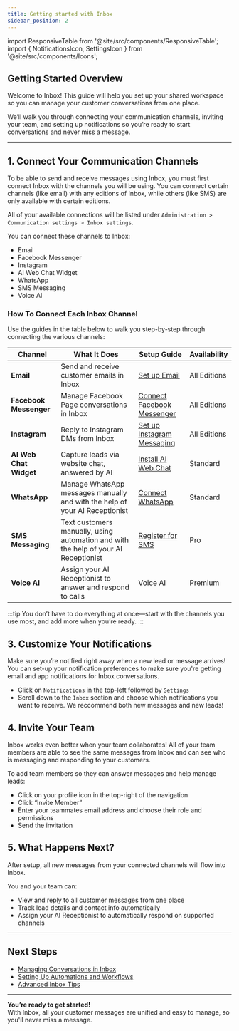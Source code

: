 ```yaml
---
title: Getting started with Inbox
sidebar_position: 2
---
```


import ResponsiveTable from '@site/src/components/ResponsiveTable';
import { NotificationsIcon, SettingsIcon } from '@site/src/components/Icons';

## Getting Started Overview

Welcome to Inbox! This guide will help you set up your shared workspace so you can manage your customer conversations from one place.

We’ll walk you through connecting your communication channels, inviting your team, and setting up notifications <NotificationsIcon /> so you’re ready to start conversations and never miss a message.

---

## 1. Connect Your Communication Channels

To be able to send and receive messages using Inbox, you must first connect Inbox with the channels you will be using. You can connect certain channels (like email) with any editions of Inbox, while others (like SMS) are only available with certain editions. 

All of your available connections will be listed under `Administration > Communication settings > Inbox settings`. 

You can connect these channels to Inbox:
- Email
- Facebook Messenger
- Instagram
- AI Web Chat Widget
- WhatsApp
- SMS Messaging
- Voice AI

### How To Connect Each Inbox Channel

Use the guides in the table below to walk you step-by-step through connecting the various channels:

<ResponsiveTable>

| Channel                 | What It Does                                      | Setup Guide                                            | Availability     |
|-------------------------|---------------------------------------------------|--------------------------------------------------------|------------------|
| **Email**               | Send and receive customer emails in Inbox        | [Set up Email](./inbox_send_receive_emails.md)         | All Editions     |
| **Facebook Messenger**  | Manage Facebook Page conversations in Inbox      | [Connect Facebook Messenger](./inbox_facebook_messenger.md)| All Editions  |
| **Instagram**           | Reply to Instagram DMs from Inbox                | [Set up Instagram Messaging](./inbox_setup_instagram.md) | All Editions  |
| **AI Web Chat Widget**  | Capture leads via website chat, answered by AI   | [Install AI Web Chat](./inbox_ai_web_chat_overview.md) | Standard         |
| **WhatsApp**            | Manage WhatsApp messages manually and with the help of your AI Receptionist            | [Connect WhatsApp](./inbox_whatsapp_overview.md)       | Standard         |
| **SMS Messaging**       | Text customers manually, using automation and with the help of your AI Receptionist            | [Register for SMS](./inbox_send_receive_sms.md)        | Pro              |
| **Voice AI**            | Assign your AI Receptionist to answer and respond to calls    | Voice AI                                               | Premium          |

</ResponsiveTable>

:::tip
You don’t have to do everything at once—start with the channels you use most, and add more when you’re ready.
:::

## 3. Customize Your Notifications 

Make sure you’re notified right away when a new lead or message arrives! You can set-up your notification preferences to make sure you're getting email and app notifications for Inbox conversations.

- Click on <NotificationsIcon /> `Notifications` in the top-left followed by <SettingsIcon /> `Settings`
- Scroll down to the `Inbox` section and choose which notifications you want to receive. We reccommend both new messages and new leads! 
 
## 4. Invite Your Team 

Inbox works even better when your team collaborates! All of your team members are able to see the same messages from Inbox and can see who is messaging and responding to your customers.

To add team members so they can answer messages and help manage leads:

- Click on your profile icon in the top-right of the navigation
- Click “Invite Member” 
- Enter your teammates email address and choose their role and permissions
- Send the invitation

## 5. What Happens Next?

After setup, all new messages from your connected channels will flow into Inbox.

You and your team can:

- View and reply to all customer messages from one place
- Track lead details and contact info automatically
- Assign your AI Receptionist to automatically respond on supported channels 

---

## Next Steps

- [Managing Conversations in Inbox](./inbox_using_conversations.md)
- [Setting Up Automations and Workflows](./inbox_automations.md)
- [Advanced Inbox Tips](./inbox_tips.md)

---

**You’re ready to get started!**  
With Inbox, all your customer messages are unified and easy to manage, so you'll never miss a message.

